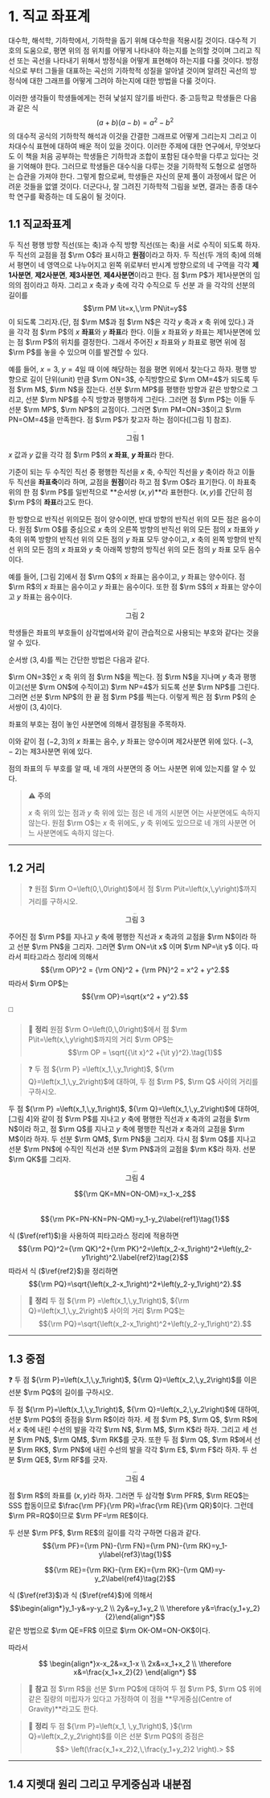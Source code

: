 # 1. 직교 좌표계

대수학, 해석학, 기하학에서, 기하학을 돕기 위해 대수학을 적용시킬 것이다. 대수적 기호의 도움으로, 평면 위의 점 위치를 어떻게 나타내야 하는지를 논의할 것이며 그리고 직선 또는 곡선을 나타내기 위해서 방정식을 어떻게 표현해야 하는지를 다룰 것이다. 방정식으로 부터 그들을 대표하는 곡선의 기하학적 성질을 알아낼 것이며 알려진 곡선의 방정식에 대한 그래프를 어떻게 그려야 하는지에 대한 방법을 다룰 것이다.

이러한 생각들이 학생들에게는 전혀 낯설지 않기를 바란다. 중·고등학교 학생들은 다음과 같은 식
$$\left(a+b\right)\left(a-b\right)=a^2-b^2$$
의 대수적 공식의 기하학적 해석과 이것을 간결한 그래프로 어떻게 그리는지 그리고 이차대수식 표현에 대하여 배운 적이 있을 것이다. 이러한 주제에 대한 연구에서, 무엇보다도 이 책을 처음 공부하는 학생들은 기하학과 조합이 포함된 대수학을 다루고 있다는 것을 기억해야 한다. 그러므로 학생들은 대수식을 다루는 것을 기하학적 도형으로 설명하는 습관을 가져야 한다. 그렇게 함으로써, 학생들은 자신의 문제 풀이 과정에서 많은 어려운 것들을 없앨 것이다. 더군다나, 잘 그려진 기하학적 그림을 보면, 결과는 종종 대수학 연구를 확증하는 데 도움이 될 것이다.

## 1.1 직교좌표계

두 직선 평행 방향 직선(또는 축)과 수직 방향 직선(또는 축)을 서로 수직이 되도록 하자. 두 직선의 교점을 점 $\rm O$라 표시하고 **원점**이라고 하자. 두 직선(두 개의 축)에 의해서 평면이 네 영역으로 나누어지고 왼쪽 위로부터 반시계 방향으로의 네 구역을 각각 **제1사분면**, **제2사분면**, **제3사분면**, **제4사분면**이라고 한다. 점 $\rm P$가 제1사분면의 임의의 점이라고 하자. 그리고 $x$ 축과 $y$ 축에 각각 수직으로 두 선분 과 을 각각의 선분의 길이를
$$\rm PM \it=x,\,\rm PN\it=y$$
이 되도록 그리자.(단, 점 $\rm M$과 점 $\rm N$은 각각 $y$ 축과 $x$ 축 위에 있다.) 과 을 각각 점 $\rm P$의 $x$ **좌표**와 $y$ **좌표**라 한다. 이들 $x$ 좌표와 $y$ 좌표는 제1사분면에 있는 점 $\rm P$의 위치를 결정한다. 그래서 주어진 $x$ 좌표와 $y$ 좌표로 평면 위에 점 $\rm P$를 놓을 수 있으며 이를 발견할 수 있다.

예를 들어, $x=3$, $y=4$일 때 이에 해당하는 점을 평면 위에서 찾는다고 하자. 평행 방향으로 길이 단위(unit) 만큼 $\rm ON=3$, 수직방향으로 $\rm OM=4$가 되도록 두 점 $\rm M$, $\rm N$을 잡는다. 선분 $\rm MP$를 평행한 방향과 같은 방향으로 그리고, 선분 $\rm NP$를 수직 방향과 평행하게 그린다. 그러면 점 $\rm P$는 이들 두 선분 $\rm MP$, $\rm NP$의 교점이다. 그러면 $\rm PM=ON=3$이고 $\rm PN=OM=4$을 만족한다. 점 $\rm P$가 찾고자 하는 점이다([그림 1] 참조).

<center><img src="./images/fig1-1.png" alt="fig1-1" style="zoom:13%;"/><figcaption>그림 1</figcaption></center>

$x$ 값과 $y$ 값을 각각 점 $\rm P$의 **$x$ 좌표**, **$y$​​ 좌표**라 한다.

기준이 되는 두 수직인 직선 중 평행한 직선을 $x$ 축, 수직인 직선을 $y$ 축이라 하고 이들 두 직선을 **좌표축**이라 하며, 교점을 **원점**이라 하고 점 $\rm O$라 표기한다. 이 좌표축 위의 한 점 $\rm P$를 일반적으로 **순서쌍 $\left(x,\,y\right)$​**라 표현한다. $\left(x,\,y\right)$를 간단히 점 $\rm P$의 **좌표**라고도 한다.

한 방향으로 반직선 위의모든 점이 양수이면, 반대 방향의 반직선 위의 모든 점은 음수이다. 원점 $\rm O$를 중심으로 $x$ 축의 오른쪽 방향의 반직선 위의 모든 점의 $x$ 좌표와 $y$ 축의 위쪽 방향의 반직선 위의 모든 점의 $y$ 좌표 모두 양수이고, $x$ 축의 왼쪽 방향의 반직선 위의 모든 점의 $x$ 좌표와 $y$ 축 아래쪽 방향의 방직선 위의 모든 점의 $y$ 좌표 모두 음수이다.

예를 들어, [그림 2]에서 점 $\rm Q$의 $x$ 좌표는 음수이고, $y$​ 좌표는 양수이다. 점 $\rm R$의 $x$ 좌표는 음수이고 $y$ 좌표는 음수이다. 또한 점 $\rm S$의 $x$ 좌표는 양수이고 $y$​ 좌표는 음수이다.

<center><img src="./images/fig1-2.png" alt="fig1-2" style="zoom:13%;" /><figcaption>그림 2</figcaption></center>

학생들은 좌표의 부호들이 삼각법에서와 같이 관습적으로 사용되는 부호와 같다는 것을 알 수 있다.

순서쌍 $\left(3,\,4\right)$를 찍는 간단한 방법은 다음과 같다.

$\rm ON=3$인 $x$ 축 위의 점 $\rm N$을 찍는다. 점 $\rm N$을 지나며 $y$ 축과 평행이고(선분 $\rm ON$에 수직이고) $\rm NP=4$가 되도록 선분 $\rm NP$를 그린다. 그러면 선분 $\rm NP$의 한 끝 점 $\rm P$를 찍는다. 이렇게 찍은 점 $\rm P$의 순서쌍이 $\left(3,\,4\right)$이다.

좌표의 부호는 점이 놓인 사분면에 의해서 결정됨을 주목하자.

이와 같이 점 $\left(-2,\,3\right)$의 $x$ 좌표는 음수, $y$ 좌표는 양수이며 제2사분면 위에 있다. $\left(-3,\,-2\right)$는 제3사분면 위에 있다.

점의 좌표의 두 부호를 알 때, 네 개의 사분면의 중 어느 사분면 위에 있는지를 알 수 있다.

> :warning: **주의**
>
> $x$ 축 위의 있는 점과 $y$ 축 위에 있는 점은 네 개의 시분면 어는 사분면에도 속하지 않는다. 원점 $\rm O$는 $x$ 축 위에도, $y$ 축 위에도 있으므로 네 개의 사분면 어느 사분면에도 속하지 않는다.

---

## 1.2 거리

> :question: 원점 $\rm O=\left(0,\,0\right)$에서 점 $\rm P\it=\left(x,\,y\right)$까지 거리를 구하시오.

<center><img src="./images/fig1-3.png" alt="fig1-3" style="zoom:12%;" /><figcaption>그림 3</figcaption></center>

주어진 점 $\rm P$를 지나고 $y$ 축에 평행한 직선과 $x$ 축과의 교점을 $\rm N$이라 하고 선분 $\rm PN$을 그리자. 그러면 $\rm ON=\it x$ 이며 $\rm NP=\it y$ 이다. 따라서 피타고라스 정리에 의해서
$${\rm OP}^2 = {\rm ON}^2 + {\rm PN}^2 = x^2 + y^2.$$
따라서 $\rm OP$는
$${\rm OP}=\sqrt{x^2 + y^2}.$$
:white_medium_square:

> :thought_balloon: **정리** ​​원점 $\rm O=\left(0,\,0\right)$에서 점 $\rm P\it=\left(x,\,y\right)$까지의 거리 $\rm OP$는  
> $$\rm OP = \sqrt{{\it x}^2 +{\it y}^2}.\tag{1}$$

> :question: 두 점 ${\rm P} =\left(x_1,\,y_1\right)$, ${\rm Q}=\left(x_1,\,y_2\right)$에 대하여, 두 점 $\rm P$, $\rm Q$ 사이의 거리를 구하시오.

두 점 ${\rm P} =\left(x_1,\,y_1\right)$, ${\rm Q}=\left(x_1,\,y_2\right)$에 대하여, [그림 4]와 같이 점 $\rm P$를 지나고 $y$ 축에 평행한 직선과 $x$ 축과의 교점을 $\rm N$이라 하고, 점 $\rm Q$를 지나고 $y$ 축에 평행한 직선과 $x$ 축과의 교점을 $\rm M$이라 하자. 두 선분 $\rm QM$, $\rm PN$을 그리자. 다시 점 $\rm Q$를 지나고 선분 $\rm PN$에 수직인 직선과 선분 $\rm PN$과의 교점을 $\rm K$라 하자. 선분 $\rm QK$를 그리자.

<center><img src="./images/fig1-4.png" alt="fig1-4" style="zoom:15%;" /><figcaption>그림 4</figcaption></center>

$${\rm QK=MN=ON-OM}=x_1-x_2$$  
$${\rm PK=PN-KN=PN-QM}=y_1-y_2\label{ref1}\tag{1}$$

식 ($\ref{ref1}$)을 사용하여 피타고라스 정리에 적용하면
$${\rm PQ}^2={\rm QK}^2+{\rm PK}^2=\left(x_2-x_1\right)^2+\left(y_2-y1\right)^2.\label{ref2}\tag{2}$$
따라서 식 ($\ref{ref2}$)을 정리하면
$${\rm PQ}=\sqrt{\left(x_2-x_1\right)^2+\left(y_2-y_1\right)^2}.$$

> :thought_balloon: **정리** 두 점 ${\rm P} =\left(x_1,\,y_1\right)$, ${\rm Q}=\left(x_1,\,y_2\right)$ 사이의 거리 $\rm PQ$는
> $${\rm PQ}=\sqrt{\left(x_2-x_1\right)^2+\left(y_2-y_1\right)^2}.$$

---

## 1.3 중점

:question: 두 점 ${\rm P}=\left(x_1,\,y_1\right)$, ${\rm Q}=\left(x_2,\,y_2\right)$를 이은 선분 $\rm PQ$의 길이를 구하시오.

두 점 ${\rm P}=\left(x_1,\,y_1\right)$, ${\rm Q}=\left(x_2,\,y_2\right)$에 대하여, 선분 $\rm PQ$의 중점을 $\rm R$이라 하자. 세 점 $\rm P$, $\rm Q$, $\rm R$에서 $x$ 축에 내린 수선의 발을 각각 $\rm N$, $\rm M$, $\rm K$라 하자. 그리고 세 선분 $\rm PN$, $\rm QM$, $\rm RK$를 긋자. 또한 두 점 $\rm Q$, $\rm R$에서 선분 $\rm RK$, $\rm PN$에 내린 수선의 발을 각각 $\rm E$, $\rm F$라 하자. 두 선분 $\rm QE$, $\rm RF$를 긋자.

<center><img src="./images/fig1-5.png" alt="fig1-5" style="zoom:15%;" /><figcaption>그림 4</figcaption></center>

점 $\rm R$의 좌표를 $\left(x,\,y\right)$라 하자. 그러면 두 삼각형 $\rm PFR$, $\rm REQ$는 SSS 합동이므로 $\frac{\rm PF}{\rm PR}=\frac{\rm RE}{\rm QR}$이다. 그런데 $\rm PR=RQ$이므로 $\rm PF=\rm RE$이다.

두 선분 $\rm PF$, $\rm RE$의 길이를 각각 구하면 다음과 같다.
$${\rm PF}={\rm PN}-{\rm FN}={\rm PN}-{\rm RK}=y_1-y\label{ref3}\tag{1}$$

$${\rm RE}={\rm RK}-{\rm EK}={\rm RK}-{\rm QM}=y-y_2\label{ref4}\tag{2}$$

식 ($\ref{ref3}$)과 식 ($\ref{ref4}$)에 의해서
$$\begin{align*}y_1-y&=y-y_2 \\ 2y&=y_1+y_2 \\ \therefore y&=\frac{y_1+y_2}{2}\end{align*}$$
같은 방법으로 $\rm QE=FR$ 이므로 $\rm OK-OM=ON-OK$이다.

따라서

$$
\begin{align*}x-x_2&=x_1-x \\ 2x&=x_1+x_2 \\ \therefore x&=\frac{x_1+x_2}{2} \end{align*}
$$

> :memo: **참고** 점 $\rm R$을 선분 $\rm PQ$에 대하여 두 점 $\rm P$, $\rm Q$​ 위에 같은 질량의 미립자가 있다고 가정하여 이 점을 **무게중심(Centre of Gravity)**라고도 한다.

> :thought_balloon: **정리** 두 점 ${\rm P}=\left(x_1, \,y_1\right)$​, }${\rm Q}=\left(x_2,y_2\right)$를 이은 선분 $\rm PQ$의 중점은
> $$> \left(\frac{x_1+x_2}2,\,\frac{y_1+y_2}2 \right).> $$

---

## 1.4 지렛대 원리 그리고 무게중심과 내분점
